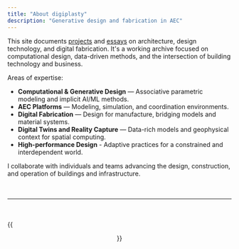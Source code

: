 ```yaml
---
title: "About digiplasty"
description: "Generative design and fabrication in AEC"
---
```


This site documents [projects](/projects) and [essays](/posts) on architecture, design technology, and digital fabrication. It's a working archive focused on computational design, data-driven methods, and the intersection of building technology and business.

Areas of expertise:

- **Computational & Generative Design** — Associative parametric modeling and implicit AI/ML methods.
- **AEC Platforms** — Modeling, simulation, and coordination environments.
- **Digital Fabrication** — Design for manufacture, bridging models and material systems.
- **Digital Twins and Reality Capture** — Data-rich models and geophysical context for spatial computing.
- **High-performance Design** - Adaptive practices for a constrained and interdependent world.

I collaborate with individuals and teams advancing the design, construction, and operation of buildings and infrastructure. 

<div style="margin-top: 3rem; margin-bottom: 3rem;">
<hr>
</div>

{{<figure align=center src="makai-headshot-ef.jpg" alt="Portrait of Makai Smith" title="Makai Smith, M.Arch, MBA" caption="[LinkedIn](https://www.linkedin.com/in/makai-smith/) | [Email](mailto:contact@digiplasty.com?subject=Contact) | [Resume](makai-smith-resume.pdf)" width=200 >}}
